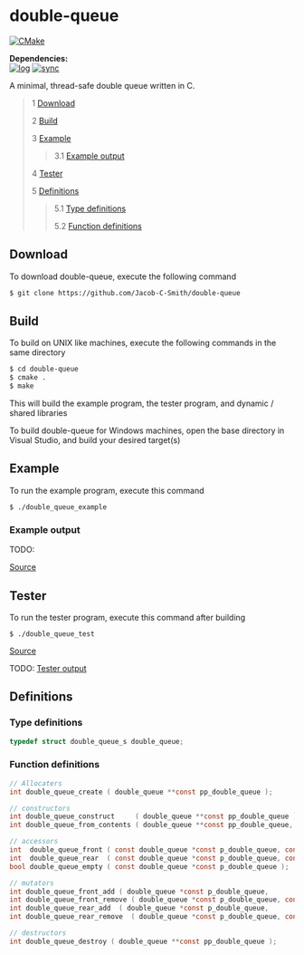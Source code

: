 # double-queue
[![CMake](https://github.com/Jacob-C-Smith/double-queue/actions/workflows/cmake.yml/badge.svg)](https://github.com/Jacob-C-Smith/double-queue/actions/workflows/cmake.yml)

**Dependencies:**\
[![log](https://github.com/Jacob-C-Smith/log/actions/workflows/cmake.yml/badge.svg)](https://github.com/Jacob-C-Smith/log/actions/workflows/cmake.yml) [![sync](https://github.com/Jacob-C-Smith/sync/actions/workflows/cmake.yml/badge.svg)](https://github.com/Jacob-C-Smith/sync/actions/workflows/cmake.yml)

 A minimal, thread-safe double queue written in C. 

 > 1 [Download](#download)
 >
 > 2 [Build](#build)
 >
 > 3 [Example](#example)
 >
 >> 3.1 [Example output](#example-output)
 >
 > 4 [Tester](#tester)
 >
 > 5 [Definitions](#definitions)
 >
 >> 5.1 [Type definitions](#type-definitions)
 >>
 >> 5.2 [Function definitions](#function-definitions)

 ## Download
 To download double-queue, execute the following command
 ```bash
 $ git clone https://github.com/Jacob-C-Smith/double-queue
 ```
 ## Build
 To build on UNIX like machines, execute the following commands in the same directory
 ```bash
 $ cd double-queue
 $ cmake .
 $ make
 ```
  This will build the example program, the tester program, and dynamic / shared libraries

  To build double-queue for Windows machines, open the base directory in Visual Studio, and build your desired target(s)
 ## Example
 To run the example program, execute this command
 ```
 $ ./double_queue_example
 ```
 ### Example output
TODO: 

 [Source](main.c)
## Tester
 To run the tester program, execute this command after building
 ```
 $ ./double_queue_test
 ```
 [Source](double_queue_test.c)
 
 TODO: [Tester output](test_output.txt)
 ## Definitions
 ### Type definitions
 ```c
 typedef struct double_queue_s double_queue;
 ```
 ### Function definitions
 ```c 
// Allocaters
int double_queue_create ( double_queue **const pp_double_queue );

// constructors
int double_queue_construct     ( double_queue **const pp_double_queue );
int double_queue_from_contents ( double_queue **const pp_double_queue, void * const* const pp_contents, size_t size );

// accessors
int  double_queue_front ( const double_queue *const p_double_queue, const void **const pp_value );
int  double_queue_rear  ( const double_queue *const p_double_queue, const void **const pp_value );
bool double_queue_empty ( const double_queue *const p_double_queue );

// mutators
int double_queue_front_add ( double_queue *const p_double_queue,       void  *const data );
int double_queue_front_remove ( double_queue *const p_double_queue, const void **const pp_value );
int double_queue_rear_add  ( double_queue *const p_double_queue,       void  *const data );
int double_queue_rear_remove  ( double_queue *const p_double_queue, const void **const pp_value );

// destructors
int double_queue_destroy ( double_queue **const pp_double_queue );
```
